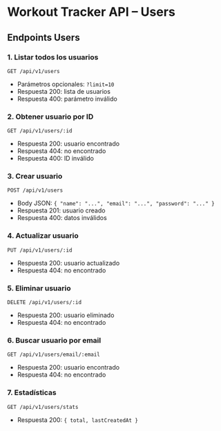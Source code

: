 # Workout Tracker API – Users

## Endpoints Users

### 1. Listar todos los usuarios
`GET /api/v1/users`
- Parámetros opcionales: `?limit=10`
- Respuesta 200: lista de usuarios
- Respuesta 400: parámetro inválido

### 2. Obtener usuario por ID
`GET /api/v1/users/:id`
- Respuesta 200: usuario encontrado
- Respuesta 404: no encontrado
- Respuesta 400: ID inválido

### 3. Crear usuario
`POST /api/v1/users`
- Body JSON: `{ "name": "...", "email": "...", "password": "..." }`
- Respuesta 201: usuario creado
- Respuesta 400: datos inválidos

### 4. Actualizar usuario
`PUT /api/v1/users/:id`
- Respuesta 200: usuario actualizado
- Respuesta 404: no encontrado

### 5. Eliminar usuario
`DELETE /api/v1/users/:id`
- Respuesta 200: usuario eliminado
- Respuesta 404: no encontrado

### 6. Buscar usuario por email
`GET /api/v1/users/email/:email`
- Respuesta 200: usuario encontrado
- Respuesta 404: no encontrado

### 7. Estadísticas
`GET /api/v1/users/stats`
- Respuesta 200: `{ total, lastCreatedAt }`